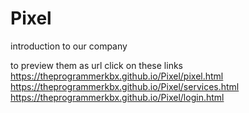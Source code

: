 # Pixel
introduction to our company

to preview them as url click on these links
https://theprogrammerkbx.github.io/Pixel/pixel.html
https://theprogrammerkbx.github.io/Pixel/services.html
https://theprogrammerkbx.github.io/Pixel/login.html
